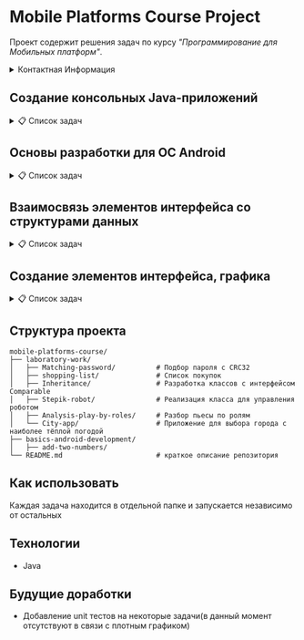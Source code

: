 # Mobile Platforms Course Project

Проект содержит решения задач по курсу *"Программирование для Мобильных платформ"*.

<details>
<summary>Контактная Информация</summary>

[Телеграмм](https://t.me/SlavaBuchnev)

</details>

## Создание консольных Java-приложений

<details>
<summary>📋 Список задач</summary>

### 1) Подбор пароля, хешированного CRC32
[Решение задачи](laboratory-work/Matching-password)

### 2) Список покупок
[Решение задачи](laboratory-work/Shopping-list)

### 3) Разработка классов с интерфейсом Comparable
[Решение задачи](laboratory-work/Inheritance)

### 4) Реализация класса для управления роботом
[Решение задачи](laboratory-work/Stepik-robot)

### 5) Приложение для выбора города с наиболее тёплой погодой
[Решение задачи](laboratory-work/City-app)

### 6) Разбор пьесы по ролям
[Решение задачи](laboratory-work/Analysis-play-by-roles)

### 7) Преобразование набора данных магазина Google Play из CSV в JSON *
Решения не будет

</details>

## Основы разработки для ОС Android
<details>
<summary>📋 Список задач</summary>

### 1) Приложение для сложения двух чисел
 Решение есть, но я его вам не дам (для данного блока задач необходимо изменить было весь этот репозиторий и 
 с целью сохранения сил и времени реализовал другой репозиторий, надеюсь смогу подцепить его сюда как-нибудь)

### 2) Разметка приложения для бронирования авиабилетов
Решения пока нет

### 3) Приложение "Случайный фильм" 
Решения пока нет

</details>

## Взаимосвязь элементов интерфейса со структурами данных
<details>
<summary>📋 Список задач</summary>

*Задачи будут добавлены по мере добавления их в курс*

</details>

## Создание элементов интерфейса, графика
<details>
<summary>📋 Список задач</summary>

*Задачи будут добавлены по мере добавления их в курс*

</details>

## Структура проекта

```
mobile-platforms-course/
├── laboratory-work/
│   ├── Matching-password/          # Подбор пароля с CRC32
│   ├── shopping-list/              # Список покупок
│   ├── Inheritance/                # Разработка классов с интерфейсом Comparable
│   ├── Stepik-robot/               # Реализация класса для управления роботом
│   ├── Analysis-play-by-roles/     # Разбор пьесы по ролям
│   └── City-app/                   # Приложение для выбора города с наиболее тёплой погодой
├── basics-android-development/
│   ├── add-two-numbers/
└── README.md                       # краткое описание репозитория
```

## Как использовать

Каждая задача находится в отдельной папке и запускается независимо от остальных

## Технологии
- Java

## Будущие доработки
- Добавление unit тестов на некоторые задачи(в данный момент отсутствуют в связи с плотным графиком)